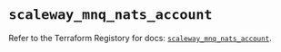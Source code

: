 # `scaleway_mnq_nats_account`

Refer to the Terraform Registory for docs: [`scaleway_mnq_nats_account`](https://registry.terraform.io/providers/scaleway/scaleway/2.31.0/docs/resources/mnq_nats_account).
